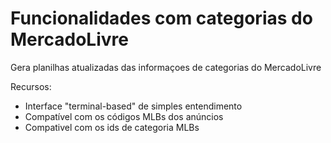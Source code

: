 # Funcionalidades com categorias do MercadoLivre
Gera planilhas atualizadas das informaçoes de categorias do MercadoLivre

Recursos:
- Interface "terminal-based" de simples entendimento
- Compatível com os códigos MLBs dos anúncios
- Compativel com os ids de categoria MLBs
